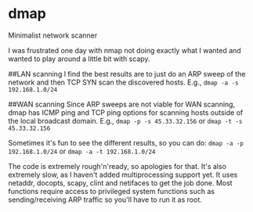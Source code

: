# dmap
Minimalist network scanner

I was frustrated one day with nmap not doing exactly what I wanted and wanted to play around a little bit with scapy.

##LAN scanning
I find the best results are to just do an ARP sweep of the network and then TCP SYN scan the discovered hosts.
E.g., `dmap -a -s 192.168.1.0/24`

##WAN scanning
Since ARP sweeps are not viable for WAN scanning, dmap has ICMP ping and TCP ping options for scanning hosts outside
of the local broadcast domain.
E.g., `dmap -p -s 45.33.32.156` or `dmap -t -s 45.33.32.156`

Sometimes it's fun to see the different results, so you can do: `dmap -a -p 192.168.1.0/24` or
`dmap -a -t 192.168.1.0/24`

The code is extremely rough'n'ready, so apologies for that. It's also extremely slow, as I haven't added multiprocessing
support yet. It uses netaddr, docopts, scapy, clint and netifaces to get the job done. Most functions require access to
privileged system functions such as sending/receiving ARP traffic so you'll have to run it as root.
